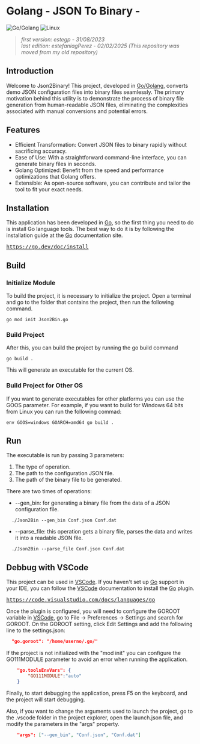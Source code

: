 
[go_ref]: https://go.dev/
[vscode_ref]: https://code.visualstudio.com/
[vscode_go_ref]:https://code.visualstudio.com/docs/languages/go
[go_install_ref]: https://go.dev/doc/install

# Golang - JSON To Binary - 

![Go/Golang](https://img.shields.io/badge/go-%2300ADD8.svg?style=for-the-badge&logo=go&logoColor=white)
![Linux](https://img.shields.io/badge/Linux-FCC624?style=for-the-badge&logo=linux&logoColor=black)

> _first version: estegp - 31/08/2023_ </br>
> _last edition: estefaniagPerez - 02/02/2025 (This repository was moved from my old repository)_

## Introduction
Welcome to Json2Binary! This project, developed in [Go/Golang][go_ref], converts demo JSON configuration files into binary files seamlessly. The primary motivation behind this utility is to demonstrate the process of binary file generation from human-readable JSON files, eliminating the complexities associated with manual conversions and potential errors.
 

<!--
![maintenance-status](https://img.shields.io/badge/maintenance-actively--developed-brightgreen.svg)-->

## Features

- Efficient Transformation: Convert JSON files to binary rapidly without sacrificing accuracy.
- Ease of Use: With a straightforward command-line interface, you can generate binary files in seconds.
- Golang Optimized: Benefit from the speed and performance optimizations that Golang offers.
- Extensible: As open-source software, you can contribute and tailor the tool to fit your exact needs.

## Installation
This application has been developed in [Go][go_ref], so the first thing you need to do is install Go language tools. The best way to do it is by following the installation guide at the [Go][go_ref] documentation site.
<pre>
<a href="https://go.dev/doc/install">https://go.dev/doc/install</a>
</pre>

## Build
### Initialize Module
To build the project, it is necessary to initialize the project. Open a terminal and go to the folder that contains the project, then run the following command.

```Shell
go mod init Json2Bin.go
```
### Build Project
After this, you can build the project by running the go build command
```Shell
go build .
```
This will generate an executable for the current OS.

### Build Project for Other OS
If you want to generate executables for other platforms you can use the GOOS parameter. For example, if you want to build for Windows 64 bits from Linux you can run the following commad:

```Shell
env GOOS=windows GOARCH=amd64 go build .
```
## Run
The executable is run by passing 3 parameters:
1. The type of operation.
2. The path to the configuration JSON file.
3. The path of the binary file to be generated. 

There are two times of operations:
- --gen_bin: for generating a binary file from the data of a JSON configuration file.
```Shell
  ./Json2Bin --gen_bin Conf.json Conf.dat
```
- --parse_file: this operation gets a binary file, parses the data and writes it into a readable JSON file.
```Shell
  ./Json2Bin --parse_file Conf.json Conf.dat
```
## Debbug with VSCode
This project can be used in [VSCode][vscode_ref]. If you haven't set up [Go][go_ref] support in your IDE, you can follow the [VSCode][vscode_go_ref] documentation to install the [Go][go_ref] plugin.
<pre>
<a href="https://code.visualstudio.com/docs/languages/go">https://code.visualstudio.com/docs/languages/go</a>
</pre>

Once the plugin is configured, you will need to configure the GOROOT variable in [VSCode][vscode_ref], go to File -> Preferences -> Settings and search for GOROOT. On the GOROOT setting, click Edit Settings and add the following line to the settings.json:

```json
  "go.goroot": "/home/userno/.go/"
```

If the project is not initialized with the "mod init" you can configure the GO111MODULE parameter to avoid an error when running the application.
```json
    "go.toolsEnvVars": {
        "GO111MODULE":"auto"
    }
```

Finally, to start debugging the application, press F5 on the keyboard, and the project will start debugging.

Also, if you want to change the arguments used to launch the project, go to the .vscode folder in the project explorer, open the launch.json file, and modify the parameters in the "args" property.

```json
    "args": ["--gen_bin", "Conf.json", "Conf.dat"]
```



